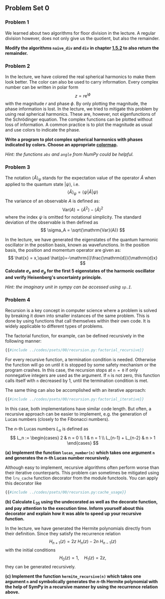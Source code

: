 ## Problem Set 0

### Problem 1
We learned about two algorithms for floor division in the lecture. 
A regular division however, does not only give us the quotient, but also 
the remainder. 

**Modify the algorithms `naive_div` and `div` in chapter 
[1.5.2](../01-fundamentals/05-arithmetic_operators/02-impl_division.html)
to also return the remainder.**

### Problem 2
In the lecture, we have colored the real spherical harmonics to make them 
look better. The color can also be used to carry information. Every complex 
number can be written in polar form
$$z = r \mathrm{e}^{\mathrm{i}\phi}$$
with the magnitude $r$ and phase $\phi$. By only plotting the 
magnitude, the phase information is lost. In the lecture, we tried to mitigate 
this problem by using real spherical harmonics. These are, however, not 
eigenfunctions of the Schrödinger equation. The complex functions can be 
plotted without loss of information. A common practice is to plot the 
magnitude as usual and use colors to indicate the phase.

**Write a program to plot complex spherical harmonics with phases indicated by 
colors. Choose an appropriate 
[colormap](https://matplotlib.org/stable/tutorials/colors/colormaps.html).**

*Hint: the functions `abs` and `angle` from NumPy could be helpful.*

### Problem 3
The notation $\langle \hat{A} \rangle_{\psi}$ stands for the 
expectation value of the operator $\hat{A}$ when applied to 
the quantum state $| \psi \rangle$, i.e.
$$
  \langle \hat{A} \rangle_{\psi} = \langle \psi | \hat{A} | \psi \rangle
$$
The variance of an observable $A$ is defined as:
$$
\mathrm{Var}(A) = \langle \hat{A}^2 \rangle - \langle \hat{A} \rangle^2
$$
where the index $\psi$ is omitted for notational simplicity.
The standard deviation of the observable is then defined as
$$
\sigma_A = \sqrt{\mathrm{Var}(A)}
$$

In the lecture, we have generated the eigenstates of the quantum harmonic 
oscillator in the position basis, known as wavefunctions. In the position 
basis, the position and momentum operator are given as:
$$
\hat{x} = x,\quad \hat{p}=-\mathrm{i}\frac{\mathrm{d}}{\mathrm{d}x}
$$
**Calculate $\sigma_{x}$ and $\sigma_{p}$ for the first 5 eigenstates 
of the harmonic oscillator and verify Heisenberg's uncertainty principle.**

*Hint: the imaginary unit in sympy can be accessed using `sp.I`.*

### Problem 4
Recursion is a key concept in computer science where a problem is solved 
by breaking it down into smaller instances of the same problem. This is 
done by using functions that call themselves within their own code. It is 
widely applicable to different types of problems.

The factorial function, for example, can be defined recursively in the 
following manner:
```python
{{#include ../codes/psets/00/recursion.py:factorial_recursive}}
```
For every recursive function, a termination condition is needed. Otherwise 
the function will go on until it is stopped by some safety mechanism or the 
program crashes. In this case, the recursion stops at `n = 0` if only nonnegative 
integers are used as the argument. If `n` is not zero, this function calls 
itself with `n` decreased by 1, until the termination condition is met.

The same thing can also be accomplished with an iterative approach:
```python
{{#include ../codes/psets/00/recursion.py:factorial_iterative}}
```

In this case, both implementations have similar code length. But often, a 
recursive approach can be easier to implement, e.g. the generation of 
Lucas numbers (closely to the Fibonacci numbers).

The $n$-th Lucas numbers $L_n$ is defined as
$$
L_n := \begin{cases}
  2 & n = 0 \\
  1 & n = 1 \\
  L_{n-1} + L_{n-2} & n > 1
\end{cases}
$$

**(a) Implement the function `lucas_number(n)` which takes one argument `n` 
and generates the $n$-th Lucas number recursively.**

Although easy to implement, recursive algorithms often perform worse than 
their iterative counterparts. This problem can sometimes be mitigated using 
the `lru_cache` function decorator from the module functools. You can apply 
this decorator like
```python
{{#include ../codes/psets/00/recursion.py:cache_usage}}
```

**(b) Calculate $L_{35}$ using the undecorated as well as the decorate 
function, and pay attention to the execution time. Inform yourself about this 
decorator and explain how it was able to speed up your recursive function.**

In the lecture, we have generated the Hermite polynomials directly from their 
definition. Since they satisfy the recurrence relation
$$
H_{n+1}(z) = 2z\ H_n(z) - 2n\ H_{n-1}(z)
$$
with the initial conditions
$$
H_0(z) = 1,\quad H_1(z) = 2z,
$$
they can be generated recursively.

**(c) Implement the function `hermite_recursive(n)` which takes one argument `n` 
and symbolically generates the $n$-th Hermite polynomial with the help 
of SymPy in a recursive manner by using the recurrence relation above.**

